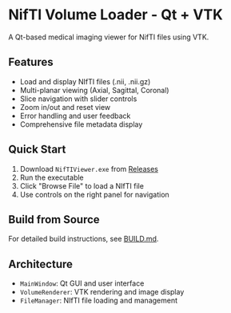 # NifTI Volume Loader - Qt + VTK

A Qt-based medical imaging viewer for NifTI files using VTK.

## Features
- Load and display NIfTI files (.nii, .nii.gz)
- Multi-planar viewing (Axial, Sagittal, Coronal)
- Slice navigation with slider controls
- Zoom in/out and reset view
- Error handling and user feedback
- Comprehensive file metadata display

## Quick Start
1. Download `NifTIViewer.exe` from [Releases](https://github.com/akhilG05/NifTI-Volume-Loader/releases)
2. Run the executable
3. Click "Browse File" to load a NIfTI file
4. Use controls on the right panel for navigation

## Build from Source

For detailed build instructions, see [BUILD.md](BUILD.md).

## Architecture
- `MainWindow`: Qt GUI and user interface
- `VolumeRenderer`: VTK rendering and image display
- `FileManager`: NIfTI file loading and management